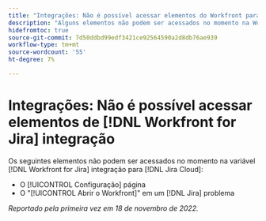 ```yaml
---
title: "Integrações: Não é possível acessar elementos do Workfront para integração com Jira"
description: "Alguns elementos não podem ser acessados no momento na Workfront para integração com Jira na Jira Cloud."
hidefromtoc: true
source-git-commit: 7d50ddbd99edf3421ce92564590a2d8db76ae939
workflow-type: tm+mt
source-wordcount: '55'
ht-degree: 7%

---
```



# Integrações: Não é possível acessar elementos de [!DNL Workfront for Jira] integração

Os seguintes elementos não podem ser acessados no momento na variável [!DNL Workfront for Jira] integração para [!DNL Jira Cloud]:

* O [!UICONTROL Configuração] página
* O &quot;[!UICONTROL Abrir o Workfront]&quot; em um [!DNL Jira] problema

_Reportado pela primeira vez em 18 de novembro de 2022._

